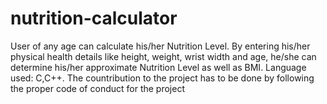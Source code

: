 # nutrition-calculator
User of any age can calculate his/her Nutrition Level. By entering his/her physical health details like height, weight, wrist width and age, he/she can determine his/her approximate Nutrition Level as well as BMI. Language used: C,C++.
The countribution to the project has to be done by following the proper code of conduct for the project
